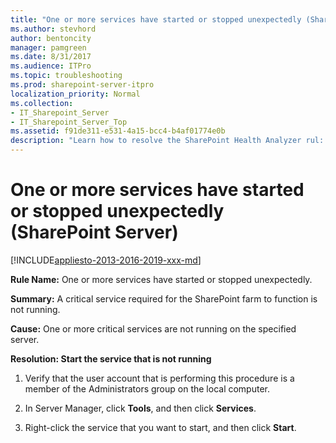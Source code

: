 ```yaml
---
title: "One or more services have started or stopped unexpectedly (SharePoint Server)"
ms.author: stevhord
author: bentoncity
manager: pamgreen
ms.date: 8/31/2017
ms.audience: ITPro
ms.topic: troubleshooting
ms.prod: sharepoint-server-itpro
localization_priority: Normal
ms.collection:
- IT_Sharepoint_Server
- IT_Sharepoint_Server_Top
ms.assetid: f91de311-e531-4a15-bcc4-b4af01774e0b
description: "Learn how to resolve the SharePoint Health Analyzer rul: eOne or more services have started or stopped unexpectedly, for SharePoint Server."
---
```


# One or more services have started or stopped unexpectedly (SharePoint Server)

[!INCLUDE[appliesto-2013-2016-2019-xxx-md](../includes/appliesto-2013-2016-2019-xxx-md.md)]
  
 **Rule Name:** One or more services have started or stopped unexpectedly. 
  
 **Summary:** A critical service required for the SharePoint farm to function is not running. 
  
 **Cause:** One or more critical services are not running on the specified server. 
  
 **Resolution: Start the service that is not running**
  
1. Verify that the user account that is performing this procedure is a member of the Administrators group on the local computer.
    
2. In Server Manager, click **Tools**, and then click **Services**.
    
3. Right-click the service that you want to start, and then click **Start**.
    

